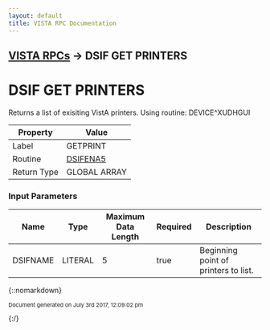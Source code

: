 ```yaml
---
layout: default
title: VISTA RPC Documentation
---
```


## [VISTA RPCs](TableOfContents) &#8594; DSIF GET PRINTERS
# DSIF GET PRINTERS

 Returns a list of exisiting VistA printers. Using routine: DEVICE^XUDHGUI

Property | Value
--- | ---
Label | GETPRINT
Routine | [DSIFENA5](http://code.osehra.org/dox/Routine_DSIFENA5_source.html)
Return Type | GLOBAL ARRAY


### Input Parameters

Name | Type | Maximum Data Length | Required | Description
--- | --- | --- | --- | ---
DSIFNAME | LITERAL | 5 | true | Beginning point of printers to list.



{::nomarkdown} <br/><p style="font-size: 11px">Document generated on July 3rd 2017, 12:09:02 pm</p>{:/}